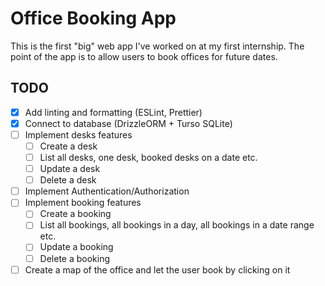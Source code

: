 # Office Booking App

This is the first "big" web app I've worked on at my first internship. The point of the app is to allow users to book offices for future dates.

## TODO

- [x] Add linting and formatting (ESLint, Prettier)
- [x] Connect to database (DrizzleORM + Turso SQLite)
- [ ] Implement desks features
    - [ ] Create a desk
    - [ ] List all desks, one desk, booked desks on a date etc.
    - [ ] Update a desk
    - [ ] Delete a desk
- [ ] Implement Authentication/Authorization
- [ ] Implement booking features
    - [ ] Create a booking
    - [ ] List all bookings, all bookings in a day, all bookings in a date range etc.
    - [ ] Update a booking
    - [ ] Delete a booking
- [ ] Create a map of the office and let the user book by clicking on it
